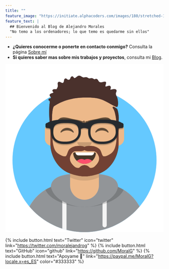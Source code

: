 ```yaml
---
title: ""
feature_image: "https://initiate.alphacoders.com/images/180/stretched-1920-1080-180978.png?8870"
feature_text: |
  ## Bienvenido al Blog de Alejandro Morales
  "No temo a los ordenadores; lo que temo es quedarme sin ellos"
---
```


* **¿Quieres conocerme o ponerte en contacto conmigo?** Consulta la página [Sobre mí](/elements/)
* **Si quieres saber mas sobre mis trabajos y proyectos**, consulta mi [Blog](/blog/).

![ICONO](/assets/logos/Avatar.png)

{% include button.html text="Twitter" icon="twitter" link="https://twitter.com/moralejandrog" %} {% include button.html text="GitHub" icon="github" link="https://github.com/MoralG" %} {% include button.html text="Apoyame 💸" link="https://paypal.me/MoralG?locale.x=es_ES" color="#333333" %}